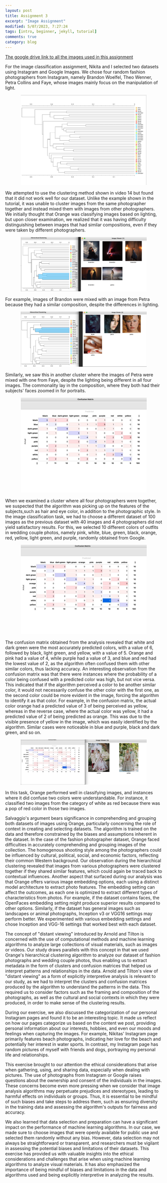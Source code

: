 ```yaml
---
layout: post
title: Assignment 3 
excerpt: "Image Assignment"
modified: 5/07/2023, 7:27:24
tags: [intro, beginner, jekyll, tutorial]
comments: true
category: blog
---
```

[The google drive link to all the images used in this assignment](https://drive.google.com/drive/folders/1-EMU82xMCuYwnoKNSAnFlOFNJcVWoRPK?usp=share_link)

For the image classification assignment, Nikita and I selected two datasets using Instagram and Google Images. We chose four random fashion photographers from Instagram, namely Brandon Woelfel, Theo Wenner, Petra Collins and Faye, whose images mainly focus on the manipulation of light. 

<img src="/images/img1.jpeg" style="width:80%; height:50%; margin-left:10%;" />

We attempted to use the clustering method shown in video 14 but found that it did not work well for our dataset. Unlike the example shown in the tutorial, it was unable to cluster images from the same photographer together and instead mixed them with images from other photographers. We initially thought that Orange was classifying images based on lighting, but upon closer examination, we realized that it was having difficulty distinguishing between images that had similar compositions, even if they were taken by different photographers. 

<img src="/images/img2.png" style="width:80%; height:50%; margin-left:10%;" />

For example, images of Brandon were mixed with an image from Petra because they had a similar composition, despite the differences in lighting.

<img src="/images/img3.png" style="width:80%; height:50%; margin-left:10%;" />

Similarly, we saw this in another cluster where the images of Petra were mixed with one from Faye, despite the lighting being different in all four images. The commonality lay in the composition, where they both had their subjects' faces zoomed in for portraits. 

<img src="/images/img4.jpeg" style="width:80%; height:50%; margin-left:10%;" />

When we examined a cluster where all four photographers were together, we suspected that the algorithm was picking up on the features of the subjects,such as hair and eye color, in addition to the photographic style. In the image classification task, we had to choose a different dataset of 100 images as the previous dataset with 40 images and 4 photographers did not yield satisfactory results. For this, we selected 10 different colors of outfits in wedding couple photos, namely pink, white, blue, green, black, orange, red, yellow, light green, and purple, randomly obtained from Google. 

<img src="/images/img5.jpeg" style="width:80%; height:50%; margin-left:10%;" />

The confusion matrix obtained from the analysis revealed that white and dark green were the most accurately predicted colors, with a value of 6, followed by black, light green, and yellow, with a value of 5. Orange and pink had a value of 4, while purple had a value of 3, and blue and red had the lowest value of 2, as the algorithm often confused them with other similar colors, thus lacking accuracy. An interesting observation from the confusion matrix was that there were instances where the probability of a color being confused with a predicted color was high, but not vice versa. This indicated that if the algorithm perceived a color to be another similar color, it would not necessarily confuse the other color with the first one, as the second color could be more evident in the image, forcing the algorithm to identify it as that color. For example, in the confusion matrix, the actual color orange had a predicted value of 3 of being perceived as yellow, whereas in the reverse case, where the actual color was yellow, it had a predicted value of 2 of being predicted as orange. This was due to the visible presence of yellow in the image, which was easily identified by the algorithm. Similar cases were noticeable in blue and purple, black and dark green, and so on. 

<img src="/images/img6.png" style="width:80%; height:50%; margin-left:10%;" />

In this task, Orange performed well in classifying images, and instances where it did confuse two colors were understandable. For instance, it classified two images from the category of white as red because there was a pop of red color in those two images.

Salvaggio's argument bears significance in comprehending and grouping both datasets of images using Orange, particularly concerning the role of context in creating and selecting datasets. The algorithm is trained on the data and therefore constrained by the biases and assumptions inherent in the dataset. In the case of the fashion photographer dataset, Orange faced difficulties in accurately comprehending and grouping images of the collection. The homogenous shooting style among the photographers could be influenced by cultural, political, social, and economic factors, reflecting their common Western background. Our observation during the hierarchical clustering revealed that images from various photographers were clustered together if they shared similar features, which could again be traced back to contextual influences. Another aspect that surfaced during our analysis was that Orange offers various image embedding options, each using a distinct model architecture to extract photo features. The embedding setting can affect the outcomes, as each one is optimized to extract different types of characteristics from photos. For example, if the dataset contains faces, the OpenFaces embedding setting might produce superior results compared to other options. Similarly, if the dataset has general images such as landscapes or animal photographs, Inception v3 or VGG16 settings may perform better. We experimented with various embedding settings and chose Inception and VGG-16 settings that worked best with each dataset.

The concept of "distant viewing" introduced by Arnold and Tilton is concerned with the use of computational methods and machine learning algorithms to analyze large collections of visual materials, such as images or videos. Our study draws parallels with this concept in that we used Orange's hierarchical clustering algorithm to analyze our dataset of fashion photographs and wedding couple photos, thus enabling us to extract metadata in the form of clusters and confusion matrices that helped us interpret patterns and relationships in the data. Arnold and Tilton's view of "distant viewing" as a form of explicitly interpretive analysis is relevant to our study, as we had to interpret the clusters and confusion matrices produced by the algorithm to understand the patterns in the data. This required us to consider factors such as the framing and composition of the photographs, as well as the cultural and social contexts in which they were produced, in order to make sense of the clustering results.

During our exercise, we also discussed the categorization of our personal Instagram pages and found it to be an interesting topic. It made us reflect on how our pages categorize us based on the content we post, providing personal information about our interests, hobbies, and even our moods and feelings when capturing the images. For example, Nikitas' Instagram page primarily features beach photographs, indicating her love for the beach and potentially her interest in water sports. In contrast, my Instagram page has random pictures of myself with friends and dogs, portraying my personal life and relationships.

This exercise brought to our attention the ethical considerations that arise when gathering, using, and sharing data, especially when dealing with pictures. The use of photographs from Instagram or Google raises questions about the ownership and consent of the individuals in the images. These concerns become even more pressing when we consider that image analysis algorithms may perpetuate prejudices and stereotypes, leading to harmful effects on individuals or groups. Thus, it is essential to be mindful of such biases and take steps to address them, such as ensuring diversity in the training data and assessing the algorithm's outputs for fairness and accuracy.

We also learned that data selection and preparation can have a significant impact on the performance of machine learning algorithms. In our case, we made sure to choose images that were openly available for public use and selected them randomly without any bias. However, data selection may not always be straightforward or transparent, and researchers must be vigilant in assessing the potential biases and limitations of their datasets. This exercise has provided us with valuable insights into the ethical considerations and challenges that arise when using machine learning algorithms to analyze visual materials. It has also emphasized the importance of being mindful of biases and limitations in the data and algorithms used and being explicitly interpretive in analyzing the results.
